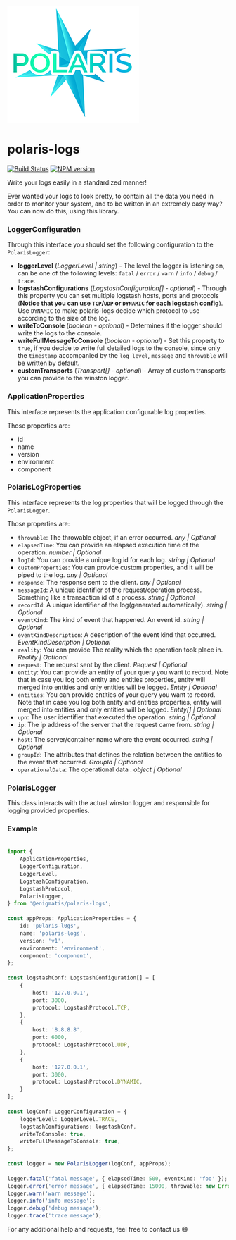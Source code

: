 ![Polaris-logo](static/img/polaris-sm.png)

# polaris-logs

[![Build Status](https://travis-ci.com/Enigmatis/polaris-logs.svg?branch=develop)](https://travis-ci.com/Enigmatis/polaris-logs)
[![NPM version](https://img.shields.io/npm/v/@enigmatis/polaris-logs.svg?style=flat-square)](https://www.npmjs.com/package/@enigmatis/polaris-logs)

Write your logs easily in a standardized manner!

Ever wanted your logs to look pretty, to contain all the data you need in order to monitor your system, and to be written in an extremely easy way? You can now do this, using this library.

### LoggerConfiguration

Through this interface you should set the following configuration to the `PolarisLogger`:

-   **loggerLevel** (_LoggerLevel | string_) - The level the logger is listening on, can be one of the following levels: `fatal` /
    `error` / `warn` / `info` / `debug` / `trace`.
-   **logstashConfigurations** (_LogstashConfiguration[] - optional_) - Through this property you can set multiple logstash
    hosts, ports and protocols (**Notice that you can use `TCP`/`UDP` or `DYNAMIC` for each logstash config**).
    Use `DYNAMIC` to make polaris-logs decide which protocol to use according to the size of the log.
-   **writeToConsole** (_boolean - optional_) - Determines if the logger should write the logs to the console.
-   **writeFullMessageToConsole** (_boolean - optional_) - Set this property to `true`, if you decide to write full
    detailed logs to the console, since only the `timestamp` accompanied by the `log level`, `message` and
    `throwable` will be written by default.
-   **customTransports** (_Transport[] - optional_) - Array of custom transports you can provide to the winston logger.

### ApplicationProperties

This interface represents the application configurable log properties.

Those properties are:

-   id
-   name
-   version
-   environment
-   component

### PolarisLogProperties

This interface represents the log properties that will be logged through the `PolarisLogger`.

Those properties are:

-   `throwable`: The throwable object, if an error occurred. _any | Optional_
-   `elapsedTime`: You can provide an elapsed execution time of the operation. _number | Optional_
-   `logId`: You can provide a unique log id for each log. _string | Optional_
-   `customProperties`: You can provide custom properties, and it will be piped to the log. _any | Optional_
-   `response`: The response sent to the client. _any | Optional_
-   `messageId`: A unique identifier of the request/operation process. Something like a transaction id of a process. _string | Optional_
-   `recordId`: A unique identifier of the log(generated automatically). _string | Optional_
-   `eventKind`: The kind of event that happened. An event id. _string | Optional_
-   `eventKindDescription`: A description of the event kind that occurred. _EventKindDescription | Optional_
-   `reality`: You can provide The reality which the operation took place in. _Reality | Optional_
-   `request`: The request sent by the client. _Request | Optional_
-   `entity`: You can provide an entity of your query you want to record. Note that in case you log both entity and entities properties, entity will merged into entities and only entities will be logged. _Entity | Optional_
-   `entities`: You can provide entities of your query you want to record. Note that in case you log both entity and entities properties, entity will merged into entities and only entities will be logged. _Entity[] | Optional_
-   `upn`: The user identifier that executed the operation. _string | Optional_
-   `ip`: The ip address of the server that the request came from. _string | Optional_
-   `host`: The server/container name where the event occurred. _string | Optional_
-   `groupId`: The attributes that defines the relation between the entities to the event that occurred. _GroupId | Optional_
-   `operationalData`: The operational data . _object | Optional_

### PolarisLogger

This class interacts with the actual winston logger and responsible for logging provided properties.

### Example

```TypeScript

import {
    ApplicationProperties,
    LoggerConfiguration,
    LoggerLevel,
    LogstashConfiguration,
    LogstashProtocol,
    PolarisLogger,
} from '@enigmatis/polaris-logs';

const appProps: ApplicationProperties = {
    id: 'p0laris-l0gs',
    name: 'polaris-logs',
    version: 'v1',
    environment: 'environment',
    component: 'component',
};

const logstashConf: LogstashConfiguration[] = [
    {
        host: '127.0.0.1',
        port: 3000,
        protocol: LogstashProtocol.TCP,
    },
    {
        host: '8.8.8.8',
        port: 6000,
        protocol: LogstashProtocol.UDP,
    },
    {
        host: '127.0.0.1',
        port: 3000,
        protocol: LogstashProtocol.DYNAMIC,
    }
];

const logConf: LoggerConfiguration = {
    loggerLevel: LoggerLevel.TRACE,
    logstashConfigurations: logstashConf,
    writeToConsole: true,
    writeFullMessageToConsole: true,
};

const logger = new PolarisLogger(logConf, appProps);

logger.fatal('fatal message', { elapsedTime: 500, eventKind: 'foo' });
logger.error('error message', { elapsedTime: 15000, throwable: new Error('oops') });
logger.warn('warn message');
logger.info('info message');
logger.debug('debug message');
logger.trace('trace message');

```

For any additional help and requests, feel free to contact us :smile:
